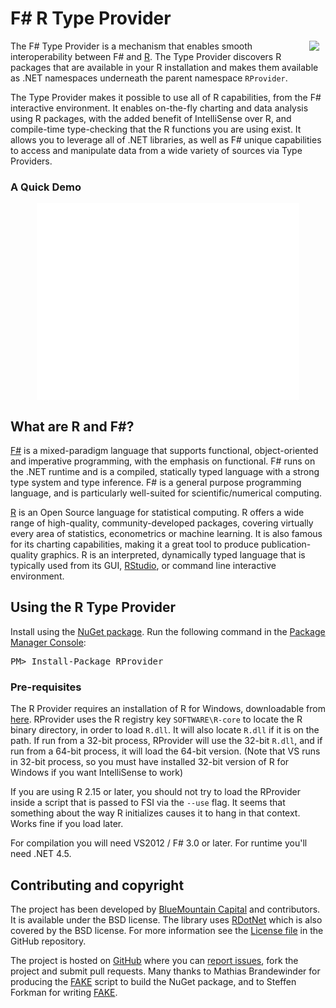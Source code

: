 F# R Type Provider
=======

<img src="http://www.bluemountaincapital.com/media/logo.gif" style="float:right;margin:10px;margin-top:0px;" />

The F# Type Provider is a mechanism that enables smooth interoperability
between F# and [R](http://www.r-project.org/). 
The Type Provider discovers R packages that are available 
in your R installation and makes them available as .NET namespaces 
underneath the parent namespace `RProvider`. 

The Type Provider makes it possible to use 
all of R capabilities, from the F# interactive environment. 
It enables on-the-fly charting and data analysis using R packages, 
with the added benefit of IntelliSense over R, 
and compile-time type-checking that the R functions you are using exist. 
It allows you to leverage all of .NET libraries,
as well as F# unique capabilities to access and manipulate data 
from a wide variety of sources via Type Providers.

### A Quick Demo

<div style="text-align:center;">
<iframe width="420" height="315" src="//www.youtube.com/embed/cCuGgA9Yqrs?rel=0" frameborder="0" allowfullscreen></iframe>
</div>

## What are R and F#?

[F#](http://msdn.microsoft.com/en-us/vstudio/hh388569) is a mixed-paradigm language 
that supports functional, object-oriented and imperative programming, 
with the emphasis on functional. F# runs on the .NET runtime and is a compiled, 
statically typed language with a strong type system and type inference. 
F# is a general purpose programming language, 
and is particularly well-suited for scientific/numerical computing.

[R](http://www.r-project.org/) is an Open Source language for statistical computing. 
R offers a wide range of high-quality, community-developed packages, 
covering virtually every area of statistics, econometrics or machine learning. 
It is also famous for its charting capabilities, making it a great tool 
to produce publication-quality graphics. 
R is an interpreted, dynamically typed language that is typically used 
from its GUI, [RStudio](http://www.rstudio.com/), or command line interactive environment.

## Using the R Type Provider

<div class="row">
  <div class="span1"></div>
  <div class="span6">
    <div class="well well-small" id="nuget">
      Install using the <a href="https://nuget.org/packages/RProvider/">NuGet package</a>.
      Run the following command in the <a href="http://docs.nuget.org/docs/start-here/using-the-package-manager-console">Package Manager Console</a>:
      <pre>PM> Install-Package RProvider</pre>
    </div>
  </div>
  <div class="span1"></div>
</div>

### Pre-requisites

The R Provider requires an installation of R for Windows, downloadable from
[here](http://cran.cnr.berkeley.edu/bin/windows/base/).  RProvider uses the R registry key
`SOFTWARE\R-core` to locate the R binary directory, in order to load `R.dll`.  It will also
locate `R.dll` if it is on the path.  If run from a 32-bit process, RProvider will use
the 32-bit `R.dll`, and if run from a 64-bit process, it will load the 64-bit version.
(Note that VS runs in 32-bit process, so you must have installed 32-bit version of R for 
Windows if you want IntelliSense to work)

If you are using R 2.15 or later, you should not try to load the RProvider inside a script
that is passed to FSI via the `--use` flag.  It seems that something about the way R
initializes causes it to hang in that context.  Works fine if you load later.

For compilation you will need VS2012 / F# 3.0 or later.  For runtime you'll need .NET 4.5.

Contributing and copyright
--------------------------

The project has been developed by [BlueMountain Capital](https://www.bluemountaincapital.com/)
and contributors. It is available under the BSD license. The library uses
[RDotNet](http://rdotnet.codeplex.com/) which is also covered by the BSD license.
For more information see the [License file][license] in the GitHub repository.

The project is hosted on [GitHub][gh] where you can [report issues][issues], fork
the project and submit pull requests.
Many thanks to Mathias Brandewinder for producing the [FAKE](https://github.com/fsharp/FAKE) script
to build the NuGet package, and to Steffen Forkman for writing [FAKE](https://github.com/fsharp/FAKE).

[gh]: https://github.com/blueMountainCapital/FSharpRProvider
[issues]: https://github.com/blueMountainCapital/FSharpRProvider/issues
[license]: https://github.com/blueMountainCapital/FSharpRProvider/blob/master/LICENSE.md
